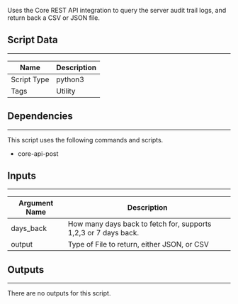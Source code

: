 Uses the Core REST API integration to query the server audit trail logs, and return back a CSV or JSON file.

## Script Data

---

| **Name** | **Description** |
| --- | --- |
| Script Type | python3 |
| Tags | Utility |

## Dependencies

---
This script uses the following commands and scripts.

* core-api-post

## Inputs

---

| **Argument Name** | **Description** |
| --- | --- |
| days_back | How many days back to fetch for, supports 1,2,3 or 7 days back. |
| output | Type of File to return, either JSON, or CSV |

## Outputs

---
There are no outputs for this script.
